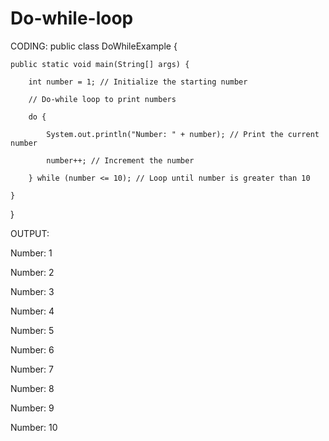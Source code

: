 # Do-while-loop
CODING:
public class DoWhileExample {

    public static void main(String[] args) {

        int number = 1; // Initialize the starting number

        // Do-while loop to print numbers

        do {

            System.out.println("Number: " + number); // Print the current number

            number++; // Increment the number

        } while (number <= 10); // Loop until number is greater than 10

    }

}

OUTPUT:

Number: 1

Number: 2

Number: 3

Number: 4

Number: 5

Number: 6

Number: 7

Number: 8

Number: 9

Number: 10
